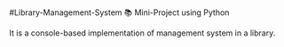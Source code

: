 #Library-Management-System 📚
Mini-Project using Python 

It is a console-based implementation of management system in a library.
